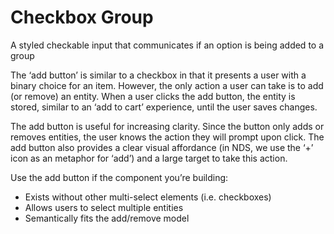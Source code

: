 # Checkbox Group

A styled checkable input that communicates if an option is being added to a group

The ‘add button’ is similar to a checkbox in that it presents a user with a
binary choice for an item. However, the only action a user can take is to
add (or remove) an entity. When a user clicks the add button, the entity is
stored, similar to an ‘add to cart’ experience, until the user saves changes.

The add button is useful for increasing clarity. Since the button only adds
or removes entities, the user knows the action they will prompt upon click.
The add button also provides a clear visual affordance (in NDS, we use the
‘+’ icon as an metaphor for ‘add’) and a large target to take this action.

Use the add button if the component you’re building:
- Exists without other multi-select elements (i.e. checkboxes)
- Allows users to select multiple entities
- Semantically fits the add/remove model
